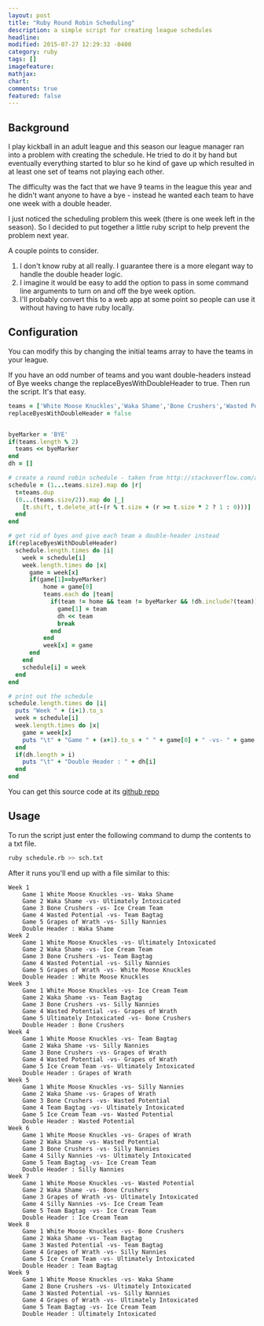 ```yaml
---
layout: post
title: "Ruby Round Robin Scheduling"
description: a simple script for creating league schedules
headline:
modified: 2015-07-27 12:29:32 -0400
category: ruby
tags: []
imagefeature:
mathjax:
chart:
comments: true
featured: false
---
```

## Background
I play kickball in an adult league and this season our league manager ran into a problem with
creating the schedule.  He tried to do it by hand but eventually everything started to blur so
he kind of gave up which resulted in at least one set of teams not playing each other.

The difficulty was the fact that we have 9 teams in the league this year and he didn't want
anyone to have a bye - instead he wanted each team to have one week with a double header.

I just noticed the scheduling problem this week (there is one week left in the season). So I
decided to put together a little ruby script to help prevent the problem next year.

A couple points to consider.

1. I don't know ruby at all really.  I guarantee there is a more elegant way to handle the
double header logic.
2. I imagine it would be easy to add the option to pass in some command line arguments to turn
on and off the bye week option.
3. I'll probably convert this to a web app at some point so people can use it without having
to have ruby locally.


## Configuration
You can modify this by changing the initial teams array to have the teams in your
league.

If you have an odd number of teams and you want double-headers instead of Bye weeks
change the replaceByesWithDoubleHeader to true.  Then run the script.  It's that easy.


```ruby
teams = ['White Moose Knuckles','Waka Shame','Bone Crushers','Wasted Potential','Grapes of Wrath','Silly Nannies','Team Bagtag','Ice Cream Team','Ultimately Intoxicated']
replaceByesWithDoubleHeader = false


byeMarker = 'BYE'
if(teams.length % 2)
  teams << byeMarker
end
dh = []

# create a round robin schedule - taken from http://stackoverflow.com/a/1916548/7329
schedule = (1...teams.size).map do |r|
  t=teams.dup
  (0...(teams.size/2)).map do |_|
    [t.shift, t.delete_at(-(r % t.size + (r >= t.size * 2 ? 1 : 0)))]
  end
end

# get rid of byes and give each team a double-header instead
if(replaceByesWithDoubleHeader)
  schedule.length.times do |i|
    week = schedule[i]
    week.length.times do |x|
      game = week[x]
      if(game[1]==byeMarker)
          home = game[0]
          teams.each do |team|
            if(team != home && team != byeMarker && !dh.include?(team))
              game[1] = team
              dh << team
              break
            end
          end
          week[x] = game
      end
    end
    schedule[i] = week
  end
end

# print out the schedule
schedule.length.times do |i|
  puts "Week " + (i+1).to_s
  week = schedule[i]
  week.length.times do |x|
    game = week[x]
    puts "\t" + "Game " + (x+1).to_s + " " + game[0] + " -vs- " + game[1]
  end
  if(dh.length > i)
    puts "\t" + "Double Header : " + dh[i]
  end
end
```

You can get this source code at its [github repo](https://github.com/finalcut/round-robin-schedule)

## Usage

To run the script just enter the following command to dump the contents to a txt file.

```sh
ruby schedule.rb >> sch.txt
```

After it runs you'll end up with a file similar to this:

```ObjDump
Week 1
	Game 1 White Moose Knuckles -vs- Waka Shame
	Game 2 Waka Shame -vs- Ultimately Intoxicated
	Game 3 Bone Crushers -vs- Ice Cream Team
	Game 4 Wasted Potential -vs- Team Bagtag
	Game 5 Grapes of Wrath -vs- Silly Nannies
	Double Header : Waka Shame
Week 2
	Game 1 White Moose Knuckles -vs- Ultimately Intoxicated
	Game 2 Waka Shame -vs- Ice Cream Team
	Game 3 Bone Crushers -vs- Team Bagtag
	Game 4 Wasted Potential -vs- Silly Nannies
	Game 5 Grapes of Wrath -vs- White Moose Knuckles
	Double Header : White Moose Knuckles
Week 3
	Game 1 White Moose Knuckles -vs- Ice Cream Team
	Game 2 Waka Shame -vs- Team Bagtag
	Game 3 Bone Crushers -vs- Silly Nannies
	Game 4 Wasted Potential -vs- Grapes of Wrath
	Game 5 Ultimately Intoxicated -vs- Bone Crushers
	Double Header : Bone Crushers
Week 4
	Game 1 White Moose Knuckles -vs- Team Bagtag
	Game 2 Waka Shame -vs- Silly Nannies
	Game 3 Bone Crushers -vs- Grapes of Wrath
	Game 4 Wasted Potential -vs- Grapes of Wrath
	Game 5 Ice Cream Team -vs- Ultimately Intoxicated
	Double Header : Grapes of Wrath
Week 5
	Game 1 White Moose Knuckles -vs- Silly Nannies
	Game 2 Waka Shame -vs- Grapes of Wrath
	Game 3 Bone Crushers -vs- Wasted Potential
	Game 4 Team Bagtag -vs- Ultimately Intoxicated
	Game 5 Ice Cream Team -vs- Wasted Potential
	Double Header : Wasted Potential
Week 6
	Game 1 White Moose Knuckles -vs- Grapes of Wrath
	Game 2 Waka Shame -vs- Wasted Potential
	Game 3 Bone Crushers -vs- Silly Nannies
	Game 4 Silly Nannies -vs- Ultimately Intoxicated
	Game 5 Team Bagtag -vs- Ice Cream Team
	Double Header : Silly Nannies
Week 7
	Game 1 White Moose Knuckles -vs- Wasted Potential
	Game 2 Waka Shame -vs- Bone Crushers
	Game 3 Grapes of Wrath -vs- Ultimately Intoxicated
	Game 4 Silly Nannies -vs- Ice Cream Team
	Game 5 Team Bagtag -vs- Ice Cream Team
	Double Header : Ice Cream Team
Week 8
	Game 1 White Moose Knuckles -vs- Bone Crushers
	Game 2 Waka Shame -vs- Team Bagtag
	Game 3 Wasted Potential -vs- Team Bagtag
	Game 4 Grapes of Wrath -vs- Silly Nannies
	Game 5 Ice Cream Team -vs- Ultimately Intoxicated
	Double Header : Team Bagtag
Week 9
	Game 1 White Moose Knuckles -vs- Waka Shame
	Game 2 Bone Crushers -vs- Ultimately Intoxicated
	Game 3 Wasted Potential -vs- Silly Nannies
	Game 4 Grapes of Wrath -vs- Ultimately Intoxicated
	Game 5 Team Bagtag -vs- Ice Cream Team
	Double Header : Ultimately Intoxicated
```
